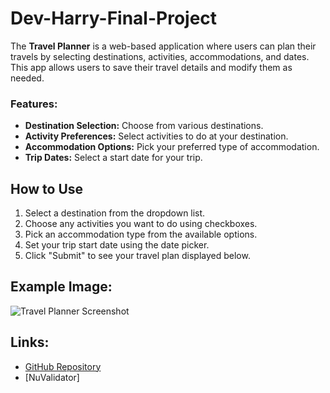 # Dev-Harry-Final-Project
The **Travel Planner** is a web-based application where users can plan their travels by selecting destinations, activities, accommodations, and dates. This app allows users to save their travel details and modify them as needed.

### Features:
- **Destination Selection:** Choose from various destinations.
- **Activity Preferences:** Select activities to do at your destination.
- **Accommodation Options:** Pick your preferred type of accommodation.
- **Trip Dates:** Select a start date for your trip.

## How to Use
1. Select a destination from the dropdown list.
2. Choose any activities you want to do using checkboxes.
3. Pick an accommodation type from the available options.
4. Set your trip start date using the date picker.
5. Click "Submit" to see your travel plan displayed below.

## Example Image:
![Travel Planner Screenshot](https://dynamic-media-cdn.tripadvisor.com/media/photo-o/26/df/67/c7/caption.jpg?w=1200&h=-1&s=1)

## Links:
- [GitHub Repository](https://github.com/bdaniel3/dev-harry-final-project)
- [NuValidator]
